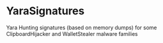# YaraSignatures
Yara Hunting signatures (based on memory dumps) for some ClipboardHijacker and WalletStealer malware families 
